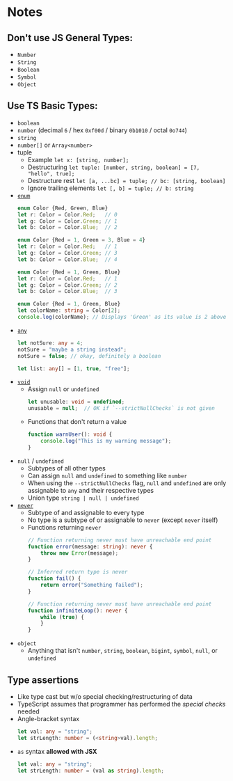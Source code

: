 # Notes

## Don't use JS General Types:

- `Number`
- `String`
- `Boolean`
- `Symbol`
- `Object`

## Use TS Basic Types:

- `boolean`
- `number` (decimal `6` / hex `0xf00d` / binary `0b1010` / octal `0o744`)
- `string`
- `number[]` or `Array<number>`
-  tuple
    - Example `let x: [string, number];`
    - Destructuring `let tuple: [number, string, boolean] = [7, "hello", true];`
    - Destructure rest `let [a, ...bc] = tuple; // bc: [string, boolean]`
    - Ignore trailing elements `let [, b] = tuple; // b: string`
- [`enum`]
    ```ts
    enum Color {Red, Green, Blue}
    let r: Color = Color.Red;   // 0
    let g: Color = Color.Green; // 1
    let b: Color = Color.Blue;  // 2
    ```
    ```ts
    enum Color {Red = 1, Green = 3, Blue = 4}
    let r: Color = Color.Red;   // 1
    let g: Color = Color.Green; // 3
    let b: Color = Color.Blue;  // 4
    ```
    ```ts
    enum Color {Red = 1, Green, Blue}
    let r: Color = Color.Red;   // 1
    let g: Color = Color.Green; // 2
    let b: Color = Color.Blue;  // 3
    ```
    ```ts
    enum Color {Red = 1, Green, Blue}
    let colorName: string = Color[2];
    console.log(colorName); // Displays 'Green' as its value is 2 above
    ```
- [`any`]
    ```ts
    let notSure: any = 4;
    notSure = "maybe a string instead";
    notSure = false; // okay, definitely a boolean
    ```
    ```ts
    let list: any[] = [1, true, "free"];
    ```
- [`void`]
    - Assign `null` or `undefined`
        ```ts
        let unusable: void = undefined;
        unusable = null;  // OK if `--strictNullChecks` is not given
        ```
    - Functions that don't return a value
        ```ts
        function warnUser(): void {
            console.log("This is my warning message");
        }
        ```
- `null` / `undefined`
    - Subtypes of all other types
    - Can assign `null` and `undefined` to something like `number`
    - When using the `--strictNullChecks` flag, `null` and `undefined` are only
      assignable to `any` and their respective types
    - Union type `string | null | undefined`
- [`never`]
    - Subtype of and assignable to every type
    - No type is a subtype of or assignable to `never` (except `never` itself)
    - Functions returning `never`
        ```ts
        // Function returning never must have unreachable end point
        function error(message: string): never {
            throw new Error(message);
        }

        // Inferred return type is never
        function fail() {
            return error("Something failed");
        }

        // Function returning never must have unreachable end point
        function infiniteLoop(): never {
            while (true) {
            }
        }
        ```
- `object`
    - Anything that isn't `number`, `string`, `boolean`, `bigint`, `symbol`,
      `null`, or `undefined`

## Type assertions

- Like type cast but w/o special checking/restructuring of data
- TypeScript assumes that programmer has performed the _special checks_ needed
- Angle-bracket syntax
    ```ts
    let val: any = "string";
    let strLength: number = (<string>val).length;
    ```
- `as` syntax **allowed with JSX**
    ```ts
    let val: any = "string";
    let strLength: number = (val as string).length;
    ```



[`enum`]:
    https://www.typescriptlang.org/docs/handbook/basic-types.html#enum
[`any`]:
    https://www.typescriptlang.org/docs/handbook/basic-types.html#any
[`void`]:
    https://www.typescriptlang.org/docs/handbook/basic-types.html#void
[`never`]:
    https://www.typescriptlang.org/docs/handbook/basic-types.html#never
